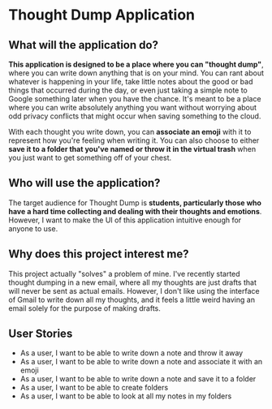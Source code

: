 # Thought Dump Application

## What will the application do?

**This application is designed to be a place where you can "thought dump"**,
where you can write down anything that is on your mind. You can rant about whatever
is happening in your life, take little notes about the good or bad things that occurred during the day, or even
just taking a simple note to Google something later when you have the chance. It's meant to be a place where you can
write absolutely anything you want without worrying about odd privacy conflicts that might occur when saving something
to the cloud.

With each thought you write down, you can **associate an emoji** with it to represent how you're feeling when writing it.
You can also choose to either **save it to a folder that you've named or throw it in the virtual trash** when you just want
to get something off of your chest.

## Who will use the application?

The target audience for Thought Dump is **students, particularly those who have a hard time collecting and dealing with
their thoughts and emotions**. However, I want to make the UI of this application intuitive enough for anyone to use.

## Why does this project interest me?

This project actually "solves" a problem of mine. I've recently started thought dumping in a new email, where all my
thoughts are just drafts that will never be sent as actual emails. However, I don't like using the interface of Gmail
to write down all my thoughts, and it feels a little weird having an email solely for the purpose of making drafts.

## User Stories
- As a user, I want to be able to write down a note and throw it away
- As a user, I want to be able to write down a note and associate it with an emoji
- As a user, I want to be able to write down a note and save it to a folder
- As a user, I want to be able to create folders
- As a user, I want to be able to look at all my notes in my folders
